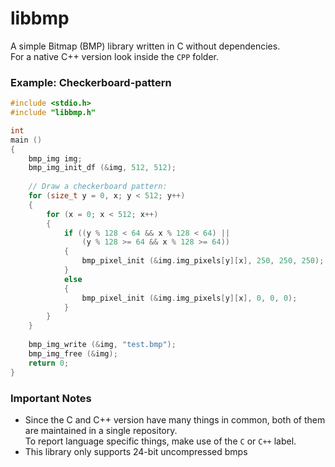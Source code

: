 # libbmp
A simple Bitmap (BMP) library written in C without dependencies.  
For a native C++ version look inside the `CPP` folder.

### Example: Checkerboard-pattern

```C
#include <stdio.h>
#include "libbmp.h"

int
main ()
{
	bmp_img img;
	bmp_img_init_df (&img, 512, 512);
	
	// Draw a checkerboard pattern:
	for (size_t y = 0, x; y < 512; y++)
	{
		for (x = 0; x < 512; x++)
		{
			if ((y % 128 < 64 && x % 128 < 64) ||
			    (y % 128 >= 64 && x % 128 >= 64))
			{
				bmp_pixel_init (&img.img_pixels[y][x], 250, 250, 250);
			}
			else
			{
				bmp_pixel_init (&img.img_pixels[y][x], 0, 0, 0);
			}
		}
	}
	
	bmp_img_write (&img, "test.bmp");
	bmp_img_free (&img);
	return 0;
}
```

### Important Notes

* Since the C and C++ version have many things in common, both of them are maintained in a single repository.  
To report language specific things, make use of the `C` or `C++` label.
* This library only supports 24-bit uncompressed bmps 

